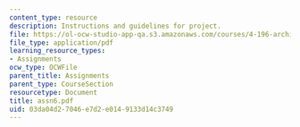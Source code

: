 ```yaml
---
content_type: resource
description: Instructions and guidelines for project.
file: https://ol-ocw-studio-app-qa.s3.amazonaws.com/courses/4-196-architecture-design-level-ii-cuba-studio-spring-2004/03da04d27046e7d2e0149133d14c3749_assn6.pdf
file_type: application/pdf
learning_resource_types:
- Assignments
ocw_type: OCWFile
parent_title: Assignments
parent_type: CourseSection
resourcetype: Document
title: assn6.pdf
uid: 03da04d2-7046-e7d2-e014-9133d14c3749
---
```

